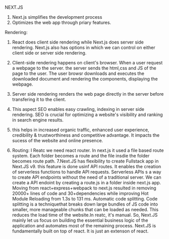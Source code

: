 NEXT.JS

1. Next.js simplifies the development process
2. Optimizes the web app through priary features.

Rendering:
1. React does client side rendering while Next.js does server side rendering. Next.js also has options in which we can control on either client side or server side rendering.
2. Client-side rendering happens on client's browser. When a user request a webpage to the server. the server sends the html,css and JS of the page to the user. The user browsr downloads and executes the downloaded document and rendering the components, displaying the webpage.
3. Server side rendering renders the web page directly in the server before transfering it to the client. 
4. This aspect SEO enables easy crawling, indexing in server side rendering. SEO is crucial for optimizing a website's visibility and ranking in search engine results.
5. this helps in increased organic traffic, enhanced user experience, credibility & trustworthiness and competitive advantage. It impacts the sucess of the website and online presence.

6. Routing: I Reatc we need react router. In next.js it used a file based route system. Each folder becomes a route and the file insdie the folder becomes route path.
7.Next.JS has flexibility to create Fullstack app in Next.JS v9. this feature is done usinf API routes. It enables the creation of serverless functions to handle API requests. Serverless APIs s a way to create API endpoints without the need of a traditional server. We can create a API endoint by creating a route.js in a folder inside next.js app.
Moving from react+express+webpack to next.js resulted in removing 20000+ lines of code and 30+dependencies while improving Hot Module Reloading from 1.3s to 131 ms.
Automatic code splitting. Code splitting is a techniquethat breaks down large bundles of JS code into smaller, more manageable chunks that can be loaded as needed. This reduces the load time of the website.In reatc, it's manual.
So, Next.JS mainly let us focus on building the essential business logic of the application and automates most of the remaining process.
Next.JS is fundamentally built on top of react. It is just an extenson of react.